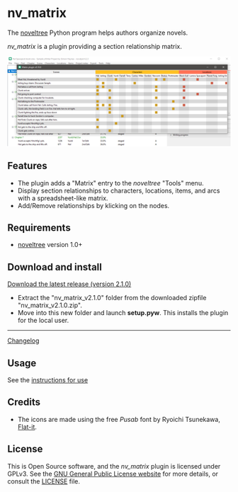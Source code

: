 # nv_matrix

The [noveltree](https://peter88213.github.io/noveltree/) Python program helps authors organize novels.  

*nv_matrix* is a plugin providing a section relationship matrix. 

![Screenshot](Screenshots/screen01.png)

## Features

- The plugin adds a "Matrix" entry to the *noveltree* "Tools" menu.
- Display section relationships to characters, locations, items, and arcs with a spreadsheet-like matrix.
- Add/Remove relationships by klicking on the nodes.

## Requirements

- [noveltree](https://peter88213.github.io/noveltree/) version 1.0+

## Download and install

[Download the latest release (version 2.1.0)](https://github.com/peter88213/nv_matrix/raw/main/dist/nv_matrix_v2.1.0.zip)

- Extract the "nv_matrix_v2.1.0" folder from the downloaded zipfile "nv_matrix_v2.1.0.zip".
- Move into this new folder and launch **setup.pyw**. This installs the plugin for the local user.

---

[Changelog](changelog)

## Usage

See the [instructions for use](usage)

## Credits

- The icons are made using the free *Pusab* font by Ryoichi Tsunekawa, [Flat-it](http://flat-it.com/).

## License

This is Open Source software, and the *nv_matrix* plugin is licensed under GPLv3. See the
[GNU General Public License website](https://www.gnu.org/licenses/gpl-3.0.en.html) for more
details, or consult the [LICENSE](https://github.com/peter88213/nv_matrix/blob/main/LICENSE) file.
